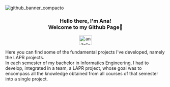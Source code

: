 ![github_banner_compacto](https://user-images.githubusercontent.com/118120112/202036161-e263a225-9024-4f13-9a58-5ac2faf8715c.png)

<h3 align="center"> Hello there, I'm Ana! <br> Welcome to my Github Page👋 </h3>

<p align="center">
<a href="https://linkedin.com/in/ana-c-albergaria" target="blank"><img align="center" src="https://raw.githubusercontent.com/rahuldkjain/github-profile-readme-generator/master/src/images/icons/Social/linked-in-alt.svg" alt="ana-c-albergaria" height="30" width="40" /></a>
</p>

<!---
<p align="center">
<a href="#">
  <img align="center" src="https://github-readme-stats.vercel.app/api/top-langs/?username=ana-albergaria&layout=compact" />
</a>
</p>
-->

Here you can find some of the fundamental projects I've developed, namely the LAPR projects.<br>
In each semester of my bachelor in Informatics Engineering, I had to develop, integrated in a team, a LAPR project, whose goal was to encompass all the knowledge obtained from all courses of that semester into a single project.

<!---
<h3 align="left">Languages and Tools:</h3>
<p align="left"> <img src="https://raw.githubusercontent.com/devicons/devicon/master/icons/c/c-original.svg" alt="c" width="40" height="40"/><img src="https://raw.githubusercontent.com/devicons/devicon/master/icons/java/java-original.svg" alt="java" width="40" height="40"/> <img src="https://raw.githubusercontent.com/devicons/devicon/master/icons/javascript/javascript-original.svg" alt="javascript" width="40" height="40"/>
<img src="https://raw.githubusercontent.com/devicons/devicon/master/icons/typescript/typescript-original.svg" alt="typescript" width="40" height="40"/> </p>
-->
